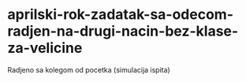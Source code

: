 # aprilski-rok-zadatak-sa-odecom-radjen-na-drugi-nacin-bez-klase-za-velicine
Radjeno sa kolegom od pocetka (simulacija ispita)
